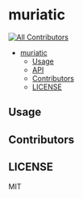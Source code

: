 # muriatic
[![All Contributors](https://img.shields.io/badge/all_contributors-0-orange.svg?style=flat-square)](#contributors)

<!-- START doctoc generated TOC please keep comment here to allow auto update -->
<!-- DON'T EDIT THIS SECTION, INSTEAD RE-RUN doctoc TO UPDATE -->

- [muriatic](#muriatic)
  - [Usage](#usage)
  - [API](#api)
  - [Contributors](#contributors)
  - [LICENSE](#license)

<!-- END doctoc generated TOC please keep comment here to allow auto update -->


## Usage

## Contributors

<!-- ALL-CONTRIBUTORS-LIST:START - Do not remove or modify this section -->
<!-- prettier-ignore -->
<!-- ALL-CONTRIBUTORS-LIST:END -->
## LICENSE
MIT
